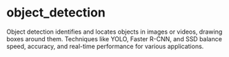 # object_detection
Object detection identifies and locates objects in images or videos, drawing boxes around them. Techniques like YOLO, Faster R-CNN, and SSD balance speed, accuracy, and real-time performance for various applications.
